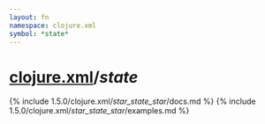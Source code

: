 ```yaml
---
layout: fn
namespace: clojure.xml
symbol: *state*
---
```


# [clojure.xml](../)/*state*

{% include 1.5.0/clojure.xml/_star_state_star_/docs.md %}
{% include 1.5.0/clojure.xml/_star_state_star_/examples.md %}

